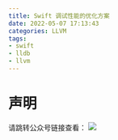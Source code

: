 ```yaml
---
title: Swift 调试性能的优化方案
date: 2022-05-07 17:13:43
categories: LLVM
tags:
- swift
- lldb
- llvm
---
```


# 声明

请跳转公众号链接查看：
![](https://mp.weixin.qq.com/mp/qrcode?scene=10000005&size=102&__biz=Mzg2NTYyMjYxNg==&mid=2247486840&idx=1&sn=43b8a41875f86f7b62356ff2a3c064ab&send_time=)


